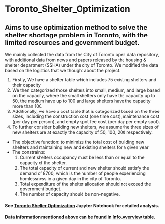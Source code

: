 # Toronto_Shelter_Optimization
## Aims to use optimization method to solve the shelter shortage problem in Toronto, with the limited resources and government budget.

We mainly collected the data from the City of Toronto open data repository, with additional data
from news and papers released by the housing & shelter department (SSHA) under the city of
Toronto. We modified the data based on the logistics that we thought about the project. 
1. Firstly, We have a shelter table which includes 75 existing shelters and their capacity.
2. We then categorized those shelters into small, medium, and large based on the capacity, where the small shelters only have the
capacity up to 50, the medium have up to 100 and large shelters have the capacity more than 100.
3. Additionally, we have a cost table that is categorized based on the three sizes, including the
construction cost (one time cost), maintenance cost (per day per person), and empty spot fee cost (per day per empty spot).
4. To further consider building new shelters, we assume the three sizes of new shelters are at exactly the capacity of 50, 100, 200 respectively.

- The objective function: to minimize the total cost of building new shelters and maintaining new and existing shelters for
a given year
- The constraints:
  1. Current shelters occupancy must be less than or equal to the capacity of the shelter.
  2. The total capacity of current and new shelter should satisfy the demand of 8700, which is the number of people experiencing homlessness in a given day in the city of Toronto.
  3. Total expenditure of the shelter allocation should not exceed the government budget.
  4. The number of capacity should be non-negative.
 
#### See [Toronto Shelter Optimization](https://github.com/574567254/Toronto_Shelter_Optimization/blob/bf73450f7513c6e7295dc492d4aed868a7658bbc/Toronto_Shelter_Optimization.ipynb) Jupyter Notebook for detailed analysis.
#### Data information mentioned above can be found in [Info_overview](https://github.com/574567254/Toronto_Shelter_Optimization/blob/bf73450f7513c6e7295dc492d4aed868a7658bbc/Info_overview.xlsx) table.
